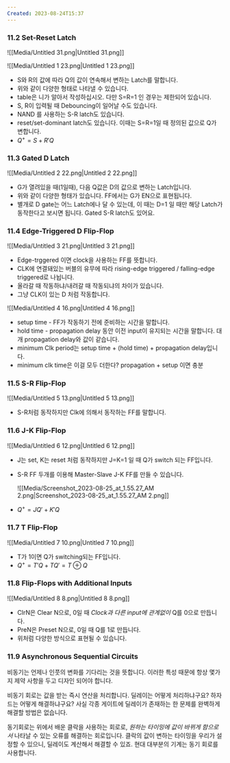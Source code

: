 ```yaml
---
Created: 2023-08-24T15:37
---
```

### 11.2 Set-Reset Latch

![[Media/Untitled 31.png|Untitled 31.png]]

![[Media/Untitled 1 23.png|Untitled 1 23.png]]

- S와 R의 값에 따라 Q의 값이 연속해서 변하는 Latch를 말합니다.
- 위와 같이 다양한 형태로 나타낼 수 있습니다.
- table은 니가 알아서 작성하십시오. 다만 S=R=1 인 경우는 제한되어 있습니다.
- S, R이 입력될 때 Debouncing이 일어날 수도 있습니다.
- NAND 를 사용하는 S-R latch도 있습니다.
- reset/set-dominant latch도 있습니다. 이때는 S=R=1일 때 정의된 값으로 Q가 변합니다.
- $Q^+=S+R'Q$﻿

### 11.3 Gated D Latch

![[Media/Untitled 2 22.png|Untitled 2 22.png]]

- G가 열려있을 때(1일때), 다음 Q값은 D의 값으로 변하는 Latch입니다.
- 위와 같이 다양한 형태가 있습니다. FF에서는 G가 EN으로 표현됩니다.
- 별개로 D gate는 어느 Latch에나 달 수 있는데, 이 때는 D=1 일 때만 해당 Latch가 동작한다고 보시면 됩니다. Gated S-R latch도 있어요.

### 11.4 Edge-Triggered D Flip-Flop

![[Media/Untitled 3 21.png|Untitled 3 21.png]]

- Edge-trggered 이면 clock을 사용하는 FF를 뜻합니다.
- CLK에 연결돼있는 버블의 유무에 따라 rising-edge triggered / falling-edge triggered로 나뉩니다.
- 올라갈 때 작동하냐/내려갈 때 작동되냐의 차이가 있습니다.
- 그냥 CLK이 있는 D 처럼 작동합니다.

![[Media/Untitled 4 16.png|Untitled 4 16.png]]

- setup time - FF가 작동하기 전에 준비하는 시간을 말합니다.
- hold time - propagation delay 동안 이전 input이 유지되는 시간을 말합니다. 대개 propagation delay와 값이 같습니다.
- minimum Clk period는 setup time + (hold time) + propagation delay입니다.
- minimum clk time은 이걸 모두 더한다? propagation + setup 이면 충분

### 11.5 S-R Flip-Flop

![[Media/Untitled 5 13.png|Untitled 5 13.png]]

- S-R처럼 동작하지만 Clk에 의해서 동작하는 FF를 말합니다.

### 11.6 J-K Flip-Flop

![[Media/Untitled 6 12.png|Untitled 6 12.png]]

- J는 set, K는 reset 처럼 동작하지만 J=K=1 일 때 Q가 switch 되는 FF입니다.
- S-R FF 두개를 이용해 Master-Slave J-K FF를 만들 수 있습니다.
    
    ![[Media/Screenshot_2023-08-25_at_1.55.27_AM 2.png|Screenshot_2023-08-25_at_1.55.27_AM 2.png]]
    
- $Q^+=JQ'+K'Q$﻿

### 11.7 T Flip-Flop

![[Media/Untitled 7 10.png|Untitled 7 10.png]]

- T가 1이면 Q가 switching되는 FF입니다.
- $Q^+=T'Q+TQ'=T \oplus Q$﻿

### 11.8 Flip-Flops with Additional Inputs

![[Media/Untitled 8 8.png|Untitled 8 8.png]]

- ClrN은 Clear N으로, 0일 때 _Clock과 다른 input에 관계없이_ Q를 0으로 만듭니다.
- PreN은 Preset N으로, 0일 때 Q를 1로 만듭니다.
- 위처럼 다양한 방식으로 표현될 수 있습니다.

### 11.9 Asynchronous Sequential Circuits

비동기는 언제나 인풋의 변화를 기다리는 것을 뜻합니다. 이러한 특성 때문에 항상 몇가지 제약 사항을 두고 디자인 되어야 합니다.

비동기 회로는 값을 받는 즉시 연산을 처리합니다. 딜레이는 어떻게 처리하냐구요? 하자드는 어떻게 해결하냐구요? 사실 각종 게이트에 딜레이가 존재하는 한 문제를 완벽하게 해결할 방법은 없습니다.

동기회로는 위에서 배운 클락을 사용하는 회로로, _원하는 타이밍에 값이 바뀌게 함으로서_ 나타날 수 있는 오류를 해결하는 회로입니다. 클락의 값이 변하는 타이밍을 우리가 설정할 수 있으니, 딜레이도 계산해서 해결할 수 있죠. 현대 대부분의 기계는 동기 회로를 사용합니다.